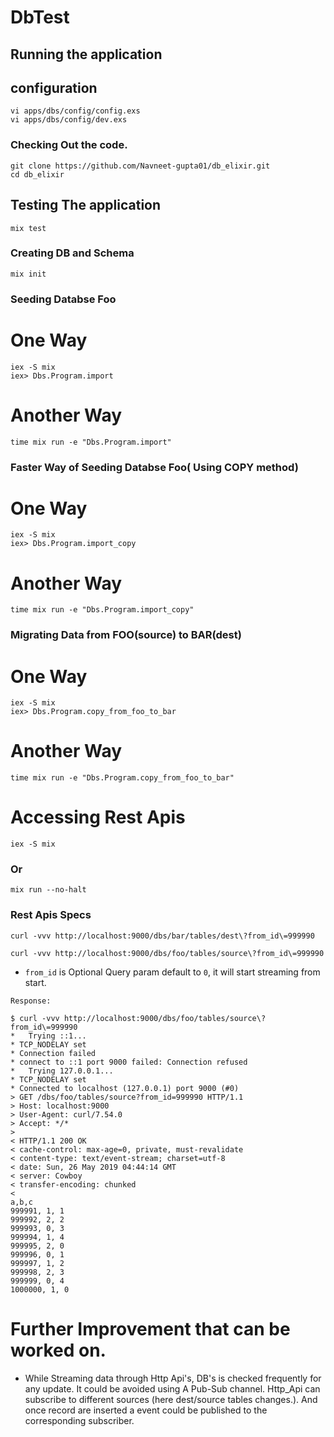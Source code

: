 # DbTest

## Running the application

## configuration

```
vi apps/dbs/config/config.exs
vi apps/dbs/config/dev.exs
```

### Checking Out the code.
```
git clone https://github.com/Navneet-gupta01/db_elixir.git
cd db_elixir
```


## Testing The application
```
mix test
```

### Creating DB and Schema
```
mix init
```

### Seeding Databse Foo
# One Way
```
iex -S mix
iex> Dbs.Program.import
```

# Another Way
```
time mix run -e "Dbs.Program.import"
```


### Faster Way of Seeding Databse Foo( Using COPY method)
# One Way
```
iex -S mix
iex> Dbs.Program.import_copy
```

# Another Way
```
time mix run -e "Dbs.Program.import_copy"
```

### Migrating Data from FOO(source) to BAR(dest)
# One Way
```
iex -S mix
iex> Dbs.Program.copy_from_foo_to_bar
```

# Another Way
```
time mix run -e "Dbs.Program.copy_from_foo_to_bar"
```


# Accessing Rest Apis
```
iex -S mix
```
### Or
```
mix run --no-halt
```


### Rest Apis Specs

```
curl -vvv http://localhost:9000/dbs/bar/tables/dest\?from_id\=999990

curl -vvv http://localhost:9000/dbs/foo/tables/source\?from_id\=999990
```
* `from_id` is Optional Query param default to `0`, it will start streaming from start.


```
Response:

$ curl -vvv http://localhost:9000/dbs/foo/tables/source\?from_id\=999990
*   Trying ::1...
* TCP_NODELAY set
* Connection failed
* connect to ::1 port 9000 failed: Connection refused
*   Trying 127.0.0.1...
* TCP_NODELAY set
* Connected to localhost (127.0.0.1) port 9000 (#0)
> GET /dbs/foo/tables/source?from_id=999990 HTTP/1.1
> Host: localhost:9000
> User-Agent: curl/7.54.0
> Accept: */*
>
< HTTP/1.1 200 OK
< cache-control: max-age=0, private, must-revalidate
< content-type: text/event-stream; charset=utf-8
< date: Sun, 26 May 2019 04:44:14 GMT
< server: Cowboy
< transfer-encoding: chunked
<
a,b,c
999991, 1, 1
999992, 2, 2
999993, 0, 3
999994, 1, 4
999995, 2, 0
999996, 0, 1
999997, 1, 2
999998, 2, 3
999999, 0, 4
1000000, 1, 0
```


# Further Improvement that can be worked on.
* While Streaming data through Http Api's, DB's is checked frequently for any update. It could be avoided using A Pub-Sub channel. Http_Api can subscribe to different sources (here dest/source tables changes.). And once record are inserted a event could be published to the corresponding subscriber.
